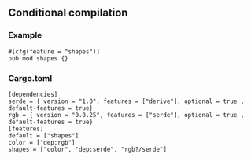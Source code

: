 
## Conditional compilation

### Example

```
#[cfg(feature = "shapes")]
pub mod shapes {}
```
### Cargo.toml

```
[dependencies]
serde = { version = "1.0", features = ["derive"], optional = true , default-features = true}
rgb = { version = "0.8.25", features = ["serde"], optional = true , default-features = true}
[features]
default = ["shapes"]
color = ["dep:rgb"]
shapes = ["color", "dep:serde", "rgb?/serde"]
```
